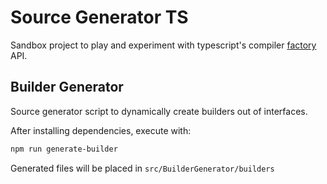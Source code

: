 # Source Generator TS

Sandbox project to play and experiment with typescript's  compiler [factory](https://github.com/microsoft/TypeScript/tree/main/src/compiler/factory) API.

## Builder Generator

Source generator script to dynamically create builders out of interfaces.

After installing dependencies, execute with:

```bash
npm run generate-builder
```

Generated files will be placed in `src/BuilderGenerator/builders`
